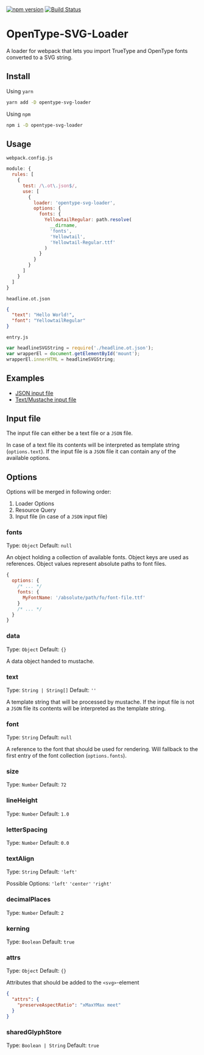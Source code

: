 [![npm version](https://badge.fury.io/js/opentype-svg-loader.svg)](https://badge.fury.io/js/opentype-svg-loader)
[![Build Status](https://travis-ci.org/schapka/opentype-svg-loader.svg?branch=master)](https://travis-ci.org/schapka/opentype-svg-loader)

# OpenType-SVG-Loader

A loader for webpack that lets you import TrueType and OpenType fonts converted to a SVG string.

## Install

Using `yarn`
```bash
yarn add -D opentype-svg-loader
```

Using `npm`
```bash
npm i -D opentype-svg-loader
```

## Usage

`webpack.config.js`

```javascript
module: {
  rules: [
    {
      test: /\.ot\.json$/,
      use: [
        {
          loader: 'opentype-svg-loader',
          options: {
            fonts: {
              YellowtailRegular: path.resolve(
                __dirname,
                'fonts',
                'Yellowtail',
                'Yellowtail-Regular.ttf'
              )
            }
          }
        }
      ]
    }
  ]
}
```

`headline.ot.json`

```json
{
  "text": "Hello World!",
  "font": "YellowtailRegular"
}
```

`entry.js`

```javascript
var headlineSVGString = require('./headline.ot.json');
var wrapperEl = document.getElementById('mount');
wrapperEl.innerHTML = headlineSVGString;
```

## Examples

* [JSON input file](https://github.com/schapka/opentype-svg-loader/tree/master/examples/json)
* [Text/Mustache input file](https://github.com/schapka/opentype-svg-loader/tree/master/examples/mustache)

## Input file

The input file can either be a text file or a `JSON` file.

In case of a text file its contents will be interpreted as template string (`options.text`).
If the input file is a `JSON` file it can contain any of the available options. 

## Options

Options will be merged in following order:
1. Loader Options
2. Resource Query
3. Input file (in case of a `JSON` input file)

### fonts
Type: `Object`
Default: `null`

An object holding a collection of available fonts. Object keys are used as references. Object values represent absolute paths to font files.

```javascript
{
  options: {
    /* ... */
    fonts: {
      MyFontName: '/absolute/path/fo/font-file.ttf'
    }
    /* ... */
  }
}
```

### data
Type: `Object`
Default: `{}`

A data object handed to mustache.

### text
Type: `String | String[]`
Default: `''`

A template string that will be processed by mustache. If the input file is not a `JSON` file its contents will be interpreted as the template string.

### font
Type: `String`
Default: `null`

A reference to the font that should be used for rendering. Will fallback to the first entry of the font collection (`options.fonts`).

### size
Type: `Number`
Default: `72`

### lineHeight
Type: `Number`
Default: `1.0`

### letterSpacing
Type: `Number`
Default: `0.0`

### textAlign
Type: `String`
Default: `'left'`

Possible Options: `'left'` `'center'` `'right'` 

### decimalPlaces
Type: `Number`
Default: `2`

### kerning
Type: `Boolean`
Default: `true`

### attrs
Type: `Object`
Default: `{}`

Attributes that should be added to the `<svg>`-element

```json
{
  "attrs": {
    "preserveAspectRatio": "xMaxYMax meet"
  }
}
```

### sharedGlyphStore
Type: `Boolean | String`
Default: `true`
